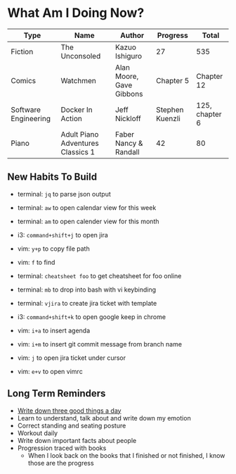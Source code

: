 # What Am I Doing Now?

| Type                 | Name                              | Author                   | Progress        | Total          |
| -------------------- | --------------------------------- | ------------------------ | --------------- | -------------- |
| Fiction              | The Unconsoled                    | Kazuo Ishiguro           | 27              | 535            |
| Comics               | Watchmen                          | Alan Moore, Gave Gibbons | Chapter 5       | Chapter 12     |
| Software Engineering | Docker In Action                  | Jeff Nickloff            | Stephen Kuenzli | 125, chapter 6 |
| Piano                | Adult Piano Adventures Classics 1 | Faber Nancy & Randall    | 42              | 80             |

## New Habits To Build

- terminal: `jq` to parse json output

- terminal: `aw` to open calendar view for this week

- terminal: `am` to open calender view for this month

- i3:       `command+shift+j` to open jira

- vim:      `y+p` to copy file path

- vim:      `f`   to find

- terminal: `cheatsheet foo` to get cheatsheet for foo online

- terminal: `mb` to drop into bash with vi keybinding

- terminal: `vjira` to create jira ticket with template

- i3:       `command+shift+k` to open google keep in chrome

- vim:      `i+a` to insert agenda

- vim:      `i+m` to insert git commit message from branch name

- vim:      `j`   to open jira ticket under cursor

- vim:      `e+v` to open vimrc

## Long Term Reminders

- [Write down three good things a day](https://ggia.berkeley.edu/practice/three-good-things)
- Learn to understand, talk about and write down my emotion
- Correct standing and seating posture
- Workout daily
- Write down important facts about people
- Progression traced with books
  - When I look back on the books that I finished or not finished, I know those are the progress
